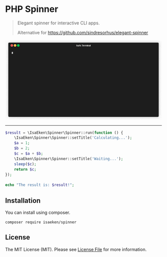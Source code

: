 # PHP Spinner

> Elegant spinner for interactive CLI apps.
> 
> Alternative for https://github.com/sindresorhus/elegant-spinner

![Spinner](./example/example.gif)

---

````php
$result = \IsaEken\Spinner\Spinner::run(function () {
    \IsaEken\Spinner\Spinner::setTitle('Calculating...');
    $a = 1;
    $b = 2;
    $c = $a + $b;
    \IsaEken\Spinner\Spinner::setTitle('Waiting...');
    sleep($c);
    return $c;
});

echo "The result is: $result!";
````

## Installation

You can install using composer.

````shell
composer require isaeken/spinner
````

## License

The MIT License (MIT). Please see [License File](LICENSE.md) for more information.
